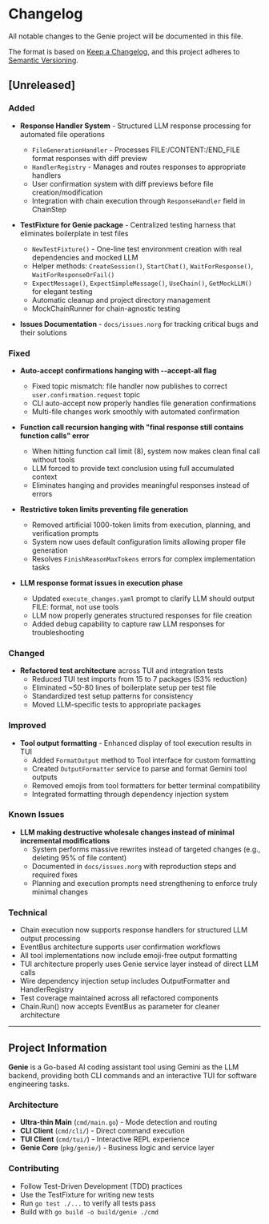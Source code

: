 # Changelog

All notable changes to the Genie project will be documented in this file.

The format is based on [Keep a Changelog](https://keepachangelog.com/en/1.0.0/),
and this project adheres to [Semantic Versioning](https://semver.org/spec/v2.0.0.html).

## [Unreleased]

### Added
- **Response Handler System** - Structured LLM response processing for automated file operations
  - `FileGenerationHandler` - Processes FILE:/CONTENT:/END_FILE format responses with diff preview
  - `HandlerRegistry` - Manages and routes responses to appropriate handlers
  - User confirmation system with diff previews before file creation/modification
  - Integration with chain execution through `ResponseHandler` field in ChainStep

- **TestFixture for Genie package** - Centralized testing harness that eliminates boilerplate in test files
  - `NewTestFixture()` - One-line test environment creation with real dependencies and mocked LLM
  - Helper methods: `CreateSession()`, `StartChat()`, `WaitForResponse()`, `WaitForResponseOrFail()`
  - `ExpectMessage()`, `ExpectSimpleMessage()`, `UseChain()`, `GetMockLLM()` for elegant testing
  - Automatic cleanup and project directory management
  - MockChainRunner for chain-agnostic testing

- **Issues Documentation** - `docs/issues.norg` for tracking critical bugs and their solutions

### Fixed
- **Auto-accept confirmations hanging with --accept-all flag**
  - Fixed topic mismatch: file handler now publishes to correct `user.confirmation.request` topic
  - CLI auto-accept now properly handles file generation confirmations
  - Multi-file changes work smoothly with automated confirmation

- **Function call recursion hanging with "final response still contains function calls" error**
  - When hitting function call limit (8), system now makes clean final call without tools
  - LLM forced to provide text conclusion using full accumulated context
  - Eliminates hanging and provides meaningful responses instead of errors

- **Restrictive token limits preventing file generation**
  - Removed artificial 1000-token limits from execution, planning, and verification prompts
  - System now uses default configuration limits allowing proper file generation
  - Resolves `FinishReasonMaxTokens` errors for complex implementation tasks

- **LLM response format issues in execution phase**
  - Updated `execute_changes.yaml` prompt to clarify LLM should output FILE: format, not use tools
  - LLM now properly generates structured responses for file creation
  - Added debug capability to capture raw LLM responses for troubleshooting

### Changed
- **Refactored test architecture** across TUI and integration tests
  - Reduced TUI test imports from 15 to 7 packages (53% reduction)
  - Eliminated ~50-80 lines of boilerplate setup per test file
  - Standardized test setup patterns for consistency
  - Moved LLM-specific tests to appropriate packages

### Improved
- **Tool output formatting** - Enhanced display of tool execution results in TUI
  - Added `FormatOutput` method to Tool interface for custom formatting
  - Created `OutputFormatter` service to parse and format Gemini tool outputs
  - Removed emojis from tool formatters for better terminal compatibility
  - Integrated formatting through dependency injection system

### Known Issues
- **LLM making destructive wholesale changes instead of minimal incremental modifications**
  - System performs massive rewrites instead of targeted changes (e.g., deleting 95% of file content)
  - Documented in `docs/issues.norg` with reproduction steps and required fixes
  - Planning and execution prompts need strengthening to enforce truly minimal changes

### Technical
- Chain execution now supports response handlers for structured LLM output processing
- EventBus architecture supports user confirmation workflows
- All tool implementations now include emoji-free output formatting
- TUI architecture properly uses Genie service layer instead of direct LLM calls
- Wire dependency injection setup includes OutputFormatter and HandlerRegistry
- Test coverage maintained across all refactored components
- Chain.Run() now accepts EventBus as parameter for cleaner architecture

---

## Project Information

**Genie** is a Go-based AI coding assistant tool using Gemini as the LLM backend, providing both CLI commands and an interactive TUI for software engineering tasks.

### Architecture
- **Ultra-thin Main** (`cmd/main.go`) - Mode detection and routing
- **CLI Client** (`cmd/cli/`) - Direct command execution
- **TUI Client** (`cmd/tui/`) - Interactive REPL experience  
- **Genie Core** (`pkg/genie/`) - Business logic and service layer

### Contributing
- Follow Test-Driven Development (TDD) practices
- Use the TestFixture for writing new tests
- Run `go test ./...` to verify all tests pass
- Build with `go build -o build/genie ./cmd`
